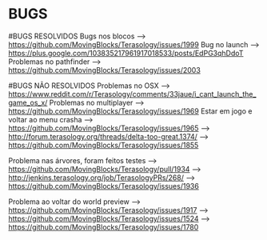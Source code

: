 # BUGS

#BUGS RESOLVIDOS
Bugs nos blocos --> https://github.com/MovingBlocks/Terasology/issues/1999
Bug no launch --> https://plus.google.com/103835217961917018533/posts/EdPG3qhDdoT
Problemas no pathfinder --> https://github.com/MovingBlocks/Terasology/issues/2003

#BUGS NÃO RESOLVIDOS
Problemas no OSX --> https://www.reddit.com/r/Terasology/comments/33jaue/i_cant_launch_the_game_os_x/
Problemas no multiplayer --> https://github.com/MovingBlocks/Terasology/issues/1969
Estar em jogo e voltar ao menu crasha --> https://github.com/MovingBlocks/Terasology/issues/1965
									  --> http://forum.terasology.org/threads/delta-too-great.1374/
									  --> https://github.com/MovingBlocks/Terasology/issues/1855

Problema nas árvores, foram feitos testes --> https://github.com/MovingBlocks/Terasology/pull/1934
										  --> http://jenkins.terasology.org/job/TerasologyPRs/268/
										  --> https://github.com/MovingBlocks/Terasology/issues/1936

Problema ao voltar do world preview --> https://github.com/MovingBlocks/Terasology/issues/1917
						   			--> https://github.com/MovingBlocks/Terasology/issues/1524
						  			--> https://github.com/MovingBlocks/Terasology/issues/1780


				 